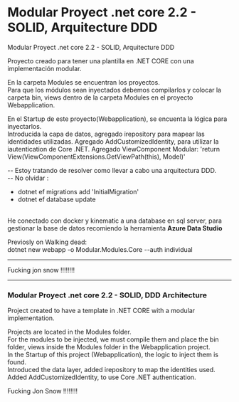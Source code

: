 # Modular Proyect .net core 2.2 - SOLID, Arquitecture DDD #

Modular Proyect .net core 2.2 - SOLID, Arquitecture DDD 

Proyecto creado para tener una plantilla en .NET CORE con una implementación modular. <br/>

En la carpeta Modules se encuentran los proyectos. <br/>
Para que los módulos sean inyectados debemos compilarlos y colocar la carpeta bin, views dentro de la carpeta Modules en el proyecto Webapplication. <br/>

<p>En el Startup de este proyecto(Webapplication), se encuenta la lógica para inyectarlos.
<br>
Introducida la capa de datos, agregado irepository<model> para mapear las identidades utilizadas.
Agregado AddCustomizedIdentity, para utilizar la iautentication de Core .NET.
Agregado ViewComponent Modular: 'return View(ViewComponentExtensions.GetViewPath(this), Model)'
</p>
--
Estoy tratando de resolver como llevar a cabo una arquitectura DDD.<br/>
--
No olvidar :<br/>
<ul><li>
     dotnet ef migrations add 'InitialMigration'</li>
     <li>dotnet ef database update</li>
</ul>  
<br/>
He conectado con docker y kinematic a una database en sql server, para gestionar la base de datos recomiendo la herramienta <strong>Azure Data Studio</strong>


Previosly on Walking dead: <br>
 dotnet new webapp -o Modular.Modules.Core --auth individual
 

------------------------------------------------------------

Fucking jon snow !!!!!!!!
 
<hr>

<h3> Modular Proyect .net core 2.2 - SOLID, DDD Architecture </h3>
Project created to have a template in .NET CORE with a modular implementation. <br>

Projects are located in the Modules folder. <br>
For the modules to be injected, we must compile them and place the bin folder, views inside the Modules folder in the Webapplication project. <br>
In the Startup of this project (Webapplication), the logic to inject them is found.
<br>
Introduced the data layer, added irepository <model> to map the identities used.
Added AddCustomizedIdentity, to use Core .NET authentication.

Fucking Jon Snow !!!!!!!!
